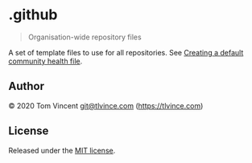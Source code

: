 # .github

> Organisation-wide repository files

A set of template files to use for all repositories. See [Creating a default
community health
file](https://help.github.com/en/github/building-a-strong-community/creating-a-default-community-health-file).

## Author

© 2020 Tom Vincent <git@tlvince.com> (https://tlvince.com)

## License

Released under the [MIT license](https://tlvince.mit-license.org).
